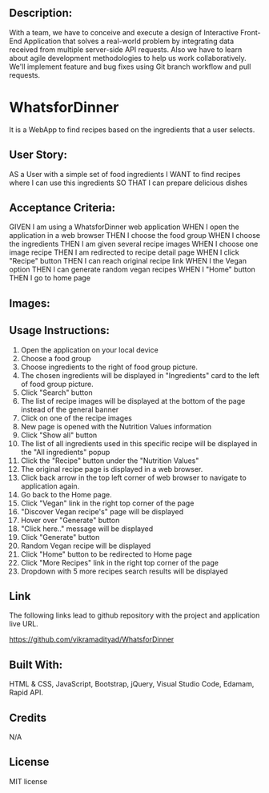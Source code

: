 
## Description:
With a team, we have to conceive and execute a design of Interactive Front-End Application that solves a real-world problem by integrating data received from multiple server-side API requests. Also we have to learn about agile development methodologies to help us work collaboratively. We'll implement feature and bug fixes using Git branch workflow and pull requests. 

# WhatsforDinner
It is a WebApp to find recipes based on the ingredients that a user selects. 

## User Story:
AS a User with a simple set of food ingredients
I WANT to find recipes where I can use this ingredients
SO THAT I can prepare delicious dishes 

## Acceptance Criteria:
GIVEN I am using a WhatsforDinner web application
WHEN I open the application in a web browser
THEN I choose the food group
WHEN I choose the ingredients
THEN I am given several recipe images
WHEN I choose one image recipe
THEN I am redirected to recipe detail page
WHEN I click "Recipe" button
THEN I can reach original recipe link
WHEN I the Vegan option
THEN I can generate random vegan recipes
WHEN I "Home" button
THEN I go to home page

## Images:





## Usage Instructions:
1. Open the application on your local device
2. Choose a food group
3. Choose ingredients to the right of food group picture.
4. The chosen ingredients will be displayed in "Ingredients" card to the left of food group picture.
5. Click "Search" button
6. The list of recipe images will be displayed at the bottom of the page instead of the general banner
7. Click on one of the recipe images 
8. New page is opened with the Nutrition Values information
9. Click "Show all" button
10. The list of all ingredients used in this specific recipe will be displayed in the "All ingredients" popup
11. Click the "Recipe" button under the "Nutrition Values"
12. The original recipe page is displayed in a web browser.
13. Click back arrow in the top left corner of web browser to navigate to application again.
14.  Go back to the Home page.
15. Click "Vegan" link in the right top corner of the page
16. "Discover Vegan recipe's" page will be displayed
17. Hover over "Generate" button
18. "Click here.." message will be displayed
19. Click "Generate" button
20. Random Vegan recipe will be displayed
21. Click "Home" button to be redirected to Home page
22. Click "More Recipes" link in the right top corner of the page
23. Dropdown with 5 more recipes search results will be displayed


## Link 

The following links lead to github repository with the project and application live URL.

https://github.com/vikramadityad/WhatsforDinner


## Built With:
HTML & CSS, 
JavaScript, 
Bootstrap, 
jQuery, 
Visual Studio Code, 
Edamam, 
Rapid API.


## Credits
N/A

## License
MIT license 